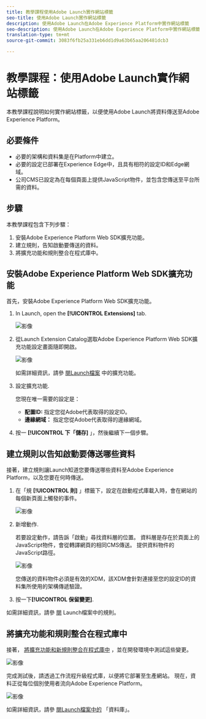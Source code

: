```yaml
---
title: 教學課程使用Adobe Launch實作網站標籤
seo-title: 使用Adobe Launch實作網站標籤
description: 使用Adobe Launch在Adobe Experience Platform中實作網站標籤
seo-description: 使用Adobe Launch在Adobe Experience Platform中實作網站標籤
translation-type: tm+mt
source-git-commit: 3083f6fb25a331eb6dd1d9a63b65aa206481dcb3

---
```



# 教學課程：使用Adobe Launch實作網站標籤

本教學課程說明如何實作網站標籤，以便使用Adobe Launch將資料傳送至Adobe Experience Platform。

## 必要條件

* 必要的架構和資料集是在Platform中建立。
* 必要的設定已部署在Experience Edge中，且具有相符的設定ID和Edge網域。
* 公司CMS已設定為在每個頁面上提供JavaScript物件，並包含您傳送至平台所需的資料。

## 步驟

本教學課程包含下列步驟：

1. 安裝Adobe Experience Platform Web SDK擴充功能。
1. 建立規則，告知啟動要傳送的資料。
1. 將擴充功能和規則整合在程式庫中。

## 安裝Adobe Experience Platform Web SDK擴充功能

首先，安裝Adobe Experience Platform Web SDK擴充功能。

1. In Launch, open the **[!UICONTROL Extensions]** tab.

   ![影像](assets/launch-overview.png)

1. 從Launch Extension Catalog選取Adobe Experience Platform Web SDK擴充功能設定畫面隨即開啟。

   ![影像](assets/launch-extension-install.png)

   如需詳細資訊，請參 [閱Launch檔案](https://docs.adobe.com/content/help/en/launch/using/reference/manage-resources/extensions/overview.html) 中的擴充功能。

1. 設定擴充功能.

   您現在唯一需要的設定是：

   * **配置ID:** 指定您從Adobe代表取得的設定ID。
   * **邊緣網域：** 指定您從Adobe代表取得的邊緣網域。

1. 按一 **[!UICONTROL 下「儲存]** 」，然後繼續下一個步驟。

## 建立規則以告知啟動要傳送哪些資料

接著，建立規則讓Launch知道您要傳送哪些資料至Adobe Experience Platform，以及您要在何時傳送。

1. 在「規 **[!UICONTROL 則]** 」標籤下，設定在啟動程式庫載入時，會在網站的每個新頁面上觸發的事件。

   ![影像](assets/launch-make-a-rule.png)

1. 新增動作.

   若要設定動作，請告訴「啟動」尋找資料層的位置。 資料層是存在於頁面上的JavaScript物件，會從轉譯網頁的相同CMS傳送。 提供資料物件的JavaScript路徑。

   ![影像](assets/launch-add-aep-action.png)

   您傳送的資料物件必須是有效的XDM，該XDM會針對連接至您的設定ID的資料集所使用的架構傳遞驗證。

1. 按一下&#x200B;**[!UICONTROL 保留變更]**.

如需詳細資訊，請參 [閱](https://docs.adobe.com/content/help/en/launch/using/reference/manage-resources/rules.html) Launch檔案中的規則。

## 將擴充功能和規則整合在程式庫中

接著， [將擴充功能和新規則整合在程式庫中](https://docs.adobe.com/content/help/en/launch/using/reference/publish/overview.html) ，並在開發環境中測試這些變更。

![影像](assets/launch-add-changes-to-library.png)

完成測試後，請透過工作流程升級程式庫，以便將它部署至生產網站。 現在，資料正從每位個別使用者流向Adobe Experience Platform。

![影像](assets/launch-promote-library.png)

如需詳細資訊，請參 [閱Launch檔案中的](https://docs.adobe.com/content/help/en/launch/using/reference/publish/libraries.html) 「資料庫」。
